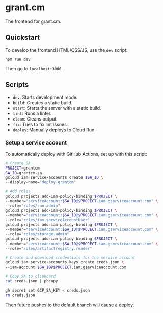 # grant.cm

The frontend for grant.cm.

## Quickstart

To develop the frontend HTML/CSS/JS, use the `dev` script:

```
npm run dev
```

Then go to `localhost:3000`.

## Scripts

- `dev`: Starts development mode.
- `build`: Creates a static build.
- `start`: Starts the server with a static build.
- `lint`: Runs a linter.
- `clean`: Cleans output.
- `fix`: Tries to fix lint issues.
- `deploy`: Manually deploys to Cloud Run.

### Setup a service account

To automatically deploy with GitHub Actions, set up with this script:

```sh
# Create SA
PROJECT=grantcm
SA_ID=grantcm-sa
gcloud iam service-accounts create $SA_ID \
--display-name="deploy-grantcm"

# Add roles
gcloud projects add-iam-policy-binding $PROJECT \
--member="serviceAccount:$SA_ID@$PROJECT.iam.gserviceaccount.com" \
--role="roles/run.admin"
gcloud projects add-iam-policy-binding $PROJECT \
--member="serviceAccount:$SA_ID@$PROJECT.iam.gserviceaccount.com" \
--role="roles/iam.serviceAccountUser"
gcloud projects add-iam-policy-binding $PROJECT \
--member="serviceAccount:$SA_ID@$PROJECT.iam.gserviceaccount.com" \
--role="roles/storage.admin"
gcloud projects add-iam-policy-binding $PROJECT \
--member="serviceAccount:$SA_ID@$PROJECT.iam.gserviceaccount.com" \
--role="roles/artifactregistry.reader"

# Create and download credentials for the service account
gcloud iam service-accounts keys create creds.json \
--iam-account $SA_ID@$PROJECT.iam.gserviceaccount.com

# Copy SA to clipboard
cat creds.json | pbcopy

gh secret set GCP_SA_KEY < creds.json
rm creds.json
```

Then future pushes to the default branch will cause a deploy.
